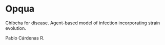 # Opqua
Chibcha for disease.
Agent-based model of infection incorporating strain evolution.

Pablo Cárdenas R.
